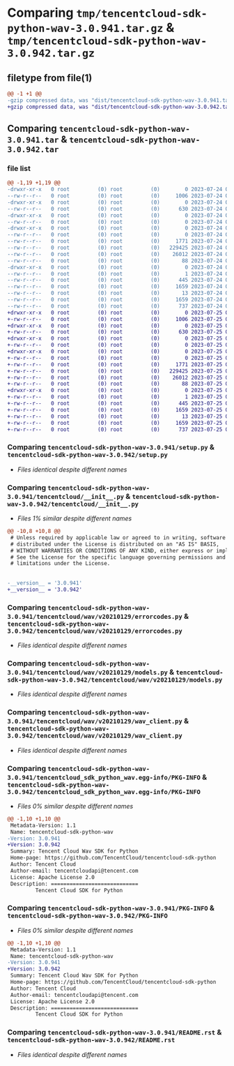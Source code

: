 # Comparing `tmp/tencentcloud-sdk-python-wav-3.0.941.tar.gz` & `tmp/tencentcloud-sdk-python-wav-3.0.942.tar.gz`

## filetype from file(1)

```diff
@@ -1 +1 @@
-gzip compressed data, was "dist/tencentcloud-sdk-python-wav-3.0.941.tar", last modified: Mon Jul 24 00:48:15 2023, max compression
+gzip compressed data, was "dist/tencentcloud-sdk-python-wav-3.0.942.tar", last modified: Tue Jul 25 04:29:58 2023, max compression
```

## Comparing `tencentcloud-sdk-python-wav-3.0.941.tar` & `tencentcloud-sdk-python-wav-3.0.942.tar`

### file list

```diff
@@ -1,19 +1,19 @@
-drwxr-xr-x   0 root         (0) root         (0)        0 2023-07-24 00:48:15.000000 tencentcloud-sdk-python-wav-3.0.941/
--rw-r--r--   0 root         (0) root         (0)     1006 2023-07-24 00:48:15.000000 tencentcloud-sdk-python-wav-3.0.941/setup.py
-drwxr-xr-x   0 root         (0) root         (0)        0 2023-07-24 00:48:15.000000 tencentcloud-sdk-python-wav-3.0.941/tencentcloud/
--rw-r--r--   0 root         (0) root         (0)      630 2023-07-24 00:48:15.000000 tencentcloud-sdk-python-wav-3.0.941/tencentcloud/__init__.py
-drwxr-xr-x   0 root         (0) root         (0)        0 2023-07-24 00:48:15.000000 tencentcloud-sdk-python-wav-3.0.941/tencentcloud/wav/
--rw-r--r--   0 root         (0) root         (0)        0 2023-07-24 00:48:15.000000 tencentcloud-sdk-python-wav-3.0.941/tencentcloud/wav/__init__.py
-drwxr-xr-x   0 root         (0) root         (0)        0 2023-07-24 00:48:15.000000 tencentcloud-sdk-python-wav-3.0.941/tencentcloud/wav/v20210129/
--rw-r--r--   0 root         (0) root         (0)        0 2023-07-24 00:48:15.000000 tencentcloud-sdk-python-wav-3.0.941/tencentcloud/wav/v20210129/__init__.py
--rw-r--r--   0 root         (0) root         (0)     1771 2023-07-24 00:48:15.000000 tencentcloud-sdk-python-wav-3.0.941/tencentcloud/wav/v20210129/errorcodes.py
--rw-r--r--   0 root         (0) root         (0)   229425 2023-07-24 00:48:15.000000 tencentcloud-sdk-python-wav-3.0.941/tencentcloud/wav/v20210129/models.py
--rw-r--r--   0 root         (0) root         (0)    26012 2023-07-24 00:48:15.000000 tencentcloud-sdk-python-wav-3.0.941/tencentcloud/wav/v20210129/wav_client.py
--rw-r--r--   0 root         (0) root         (0)       88 2023-07-24 00:48:15.000000 tencentcloud-sdk-python-wav-3.0.941/setup.cfg
-drwxr-xr-x   0 root         (0) root         (0)        0 2023-07-24 00:48:15.000000 tencentcloud-sdk-python-wav-3.0.941/tencentcloud_sdk_python_wav.egg-info/
--rw-r--r--   0 root         (0) root         (0)        1 2023-07-24 00:48:15.000000 tencentcloud-sdk-python-wav-3.0.941/tencentcloud_sdk_python_wav.egg-info/dependency_links.txt
--rw-r--r--   0 root         (0) root         (0)      445 2023-07-24 00:48:15.000000 tencentcloud-sdk-python-wav-3.0.941/tencentcloud_sdk_python_wav.egg-info/SOURCES.txt
--rw-r--r--   0 root         (0) root         (0)     1659 2023-07-24 00:48:15.000000 tencentcloud-sdk-python-wav-3.0.941/tencentcloud_sdk_python_wav.egg-info/PKG-INFO
--rw-r--r--   0 root         (0) root         (0)       13 2023-07-24 00:48:15.000000 tencentcloud-sdk-python-wav-3.0.941/tencentcloud_sdk_python_wav.egg-info/top_level.txt
--rw-r--r--   0 root         (0) root         (0)     1659 2023-07-24 00:48:15.000000 tencentcloud-sdk-python-wav-3.0.941/PKG-INFO
--rw-r--r--   0 root         (0) root         (0)      737 2023-07-24 00:48:15.000000 tencentcloud-sdk-python-wav-3.0.941/README.rst
+drwxr-xr-x   0 root         (0) root         (0)        0 2023-07-25 04:29:58.000000 tencentcloud-sdk-python-wav-3.0.942/
+-rw-r--r--   0 root         (0) root         (0)     1006 2023-07-25 04:29:58.000000 tencentcloud-sdk-python-wav-3.0.942/setup.py
+drwxr-xr-x   0 root         (0) root         (0)        0 2023-07-25 04:29:58.000000 tencentcloud-sdk-python-wav-3.0.942/tencentcloud/
+-rw-r--r--   0 root         (0) root         (0)      630 2023-07-25 04:29:58.000000 tencentcloud-sdk-python-wav-3.0.942/tencentcloud/__init__.py
+drwxr-xr-x   0 root         (0) root         (0)        0 2023-07-25 04:29:58.000000 tencentcloud-sdk-python-wav-3.0.942/tencentcloud/wav/
+-rw-r--r--   0 root         (0) root         (0)        0 2023-07-25 04:29:58.000000 tencentcloud-sdk-python-wav-3.0.942/tencentcloud/wav/__init__.py
+drwxr-xr-x   0 root         (0) root         (0)        0 2023-07-25 04:29:58.000000 tencentcloud-sdk-python-wav-3.0.942/tencentcloud/wav/v20210129/
+-rw-r--r--   0 root         (0) root         (0)        0 2023-07-25 04:29:58.000000 tencentcloud-sdk-python-wav-3.0.942/tencentcloud/wav/v20210129/__init__.py
+-rw-r--r--   0 root         (0) root         (0)     1771 2023-07-25 04:29:58.000000 tencentcloud-sdk-python-wav-3.0.942/tencentcloud/wav/v20210129/errorcodes.py
+-rw-r--r--   0 root         (0) root         (0)   229425 2023-07-25 04:29:58.000000 tencentcloud-sdk-python-wav-3.0.942/tencentcloud/wav/v20210129/models.py
+-rw-r--r--   0 root         (0) root         (0)    26012 2023-07-25 04:29:58.000000 tencentcloud-sdk-python-wav-3.0.942/tencentcloud/wav/v20210129/wav_client.py
+-rw-r--r--   0 root         (0) root         (0)       88 2023-07-25 04:29:58.000000 tencentcloud-sdk-python-wav-3.0.942/setup.cfg
+drwxr-xr-x   0 root         (0) root         (0)        0 2023-07-25 04:29:58.000000 tencentcloud-sdk-python-wav-3.0.942/tencentcloud_sdk_python_wav.egg-info/
+-rw-r--r--   0 root         (0) root         (0)        1 2023-07-25 04:29:58.000000 tencentcloud-sdk-python-wav-3.0.942/tencentcloud_sdk_python_wav.egg-info/dependency_links.txt
+-rw-r--r--   0 root         (0) root         (0)      445 2023-07-25 04:29:58.000000 tencentcloud-sdk-python-wav-3.0.942/tencentcloud_sdk_python_wav.egg-info/SOURCES.txt
+-rw-r--r--   0 root         (0) root         (0)     1659 2023-07-25 04:29:58.000000 tencentcloud-sdk-python-wav-3.0.942/tencentcloud_sdk_python_wav.egg-info/PKG-INFO
+-rw-r--r--   0 root         (0) root         (0)       13 2023-07-25 04:29:58.000000 tencentcloud-sdk-python-wav-3.0.942/tencentcloud_sdk_python_wav.egg-info/top_level.txt
+-rw-r--r--   0 root         (0) root         (0)     1659 2023-07-25 04:29:58.000000 tencentcloud-sdk-python-wav-3.0.942/PKG-INFO
+-rw-r--r--   0 root         (0) root         (0)      737 2023-07-25 04:29:58.000000 tencentcloud-sdk-python-wav-3.0.942/README.rst
```

### Comparing `tencentcloud-sdk-python-wav-3.0.941/setup.py` & `tencentcloud-sdk-python-wav-3.0.942/setup.py`

 * *Files identical despite different names*

### Comparing `tencentcloud-sdk-python-wav-3.0.941/tencentcloud/__init__.py` & `tencentcloud-sdk-python-wav-3.0.942/tencentcloud/__init__.py`

 * *Files 1% similar despite different names*

```diff
@@ -10,8 +10,8 @@
 # Unless required by applicable law or agreed to in writing, software
 # distributed under the License is distributed on an "AS IS" BASIS,
 # WITHOUT WARRANTIES OR CONDITIONS OF ANY KIND, either express or implied.
 # See the License for the specific language governing permissions and
 # limitations under the License.
 
 
-__version__ = '3.0.941'
+__version__ = '3.0.942'
```

### Comparing `tencentcloud-sdk-python-wav-3.0.941/tencentcloud/wav/v20210129/errorcodes.py` & `tencentcloud-sdk-python-wav-3.0.942/tencentcloud/wav/v20210129/errorcodes.py`

 * *Files identical despite different names*

### Comparing `tencentcloud-sdk-python-wav-3.0.941/tencentcloud/wav/v20210129/models.py` & `tencentcloud-sdk-python-wav-3.0.942/tencentcloud/wav/v20210129/models.py`

 * *Files identical despite different names*

### Comparing `tencentcloud-sdk-python-wav-3.0.941/tencentcloud/wav/v20210129/wav_client.py` & `tencentcloud-sdk-python-wav-3.0.942/tencentcloud/wav/v20210129/wav_client.py`

 * *Files identical despite different names*

### Comparing `tencentcloud-sdk-python-wav-3.0.941/tencentcloud_sdk_python_wav.egg-info/PKG-INFO` & `tencentcloud-sdk-python-wav-3.0.942/tencentcloud_sdk_python_wav.egg-info/PKG-INFO`

 * *Files 0% similar despite different names*

```diff
@@ -1,10 +1,10 @@
 Metadata-Version: 1.1
 Name: tencentcloud-sdk-python-wav
-Version: 3.0.941
+Version: 3.0.942
 Summary: Tencent Cloud Wav SDK for Python
 Home-page: https://github.com/TencentCloud/tencentcloud-sdk-python
 Author: Tencent Cloud
 Author-email: tencentcloudapi@tencent.com
 License: Apache License 2.0
 Description: ============================
         Tencent Cloud SDK for Python
```

### Comparing `tencentcloud-sdk-python-wav-3.0.941/PKG-INFO` & `tencentcloud-sdk-python-wav-3.0.942/PKG-INFO`

 * *Files 0% similar despite different names*

```diff
@@ -1,10 +1,10 @@
 Metadata-Version: 1.1
 Name: tencentcloud-sdk-python-wav
-Version: 3.0.941
+Version: 3.0.942
 Summary: Tencent Cloud Wav SDK for Python
 Home-page: https://github.com/TencentCloud/tencentcloud-sdk-python
 Author: Tencent Cloud
 Author-email: tencentcloudapi@tencent.com
 License: Apache License 2.0
 Description: ============================
         Tencent Cloud SDK for Python
```

### Comparing `tencentcloud-sdk-python-wav-3.0.941/README.rst` & `tencentcloud-sdk-python-wav-3.0.942/README.rst`

 * *Files identical despite different names*

